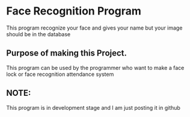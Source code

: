 # Face Recognition Program
This program recognize your face and gives your name but your image should be in the database

## Purpose of making this Project.
This program can be used by the programmer who want to make a face lock or face recognition attendance system

## NOTE:
This program is in development stage and I am just posting it in github 
